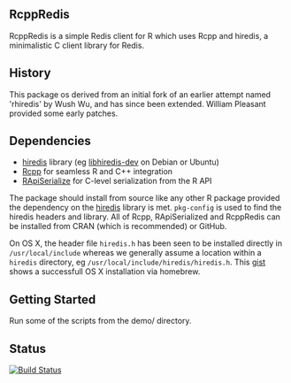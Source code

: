 ## RcppRedis

RcppRedis is a simple Redis client for R which uses Rcpp and hiredis, a
minimalistic C client library for Redis.

## History

This package os derived from an initial fork of an earlier attempt named
'rhiredis' by Wush Wu, and has since been extended. William Pleasant provided
some early patches.

## Dependencies

- [hiredis](https://github.com/redis/hiredis) library (eg [libhiredis-dev](https://packages.debian.org/sid/libhiredis-dev) on Debian or Ubuntu)
- [Rcpp](https://github.com/RcppCore/Rcpp) for seamless R and C++ integration
- [RApiSerialize](https://github.com/eddelbuettel/rapiserialize) for C-level serialization from the R API

The package should install from source like any other R package provided the
dependency on the [hiredis](https://github.com/redis/hiredis) library is
met. `pkg-config` is used to find the hiredis headers and library. All of
Rcpp, RApiSerialized and RcppRedis can be installed from CRAN (which is
recommended) or GitHub.

On OS X, the header file `hiredis.h` has been seen to be installed directly
in `/usr/local/include` whereas we generally assume a location within a
`hiredis` directory, eg `/usr/local/include/hiredis/hiredis.h`. This
[gist](https://gist.github.com/romainfrancois/e70e6c49fdda9172b644) shows a
successfull OS X installation via homebrew.

## Getting Started

Run some of the scripts from the demo/ directory.

## Status

[![Build Status](https://travis-ci.org/eddelbuettel/rcppredis.png)](https://travis-ci.org/eddelbuettel/rcppredis)
